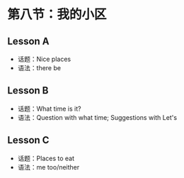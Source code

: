 # 第八节：我的小区

## Lesson A

- 话题：Nice places
- 语法：there be

## Lesson B

- 话题：What time is it?
- 语法：Question with what time; Suggestions with Let's

## Lesson C

- 话题：Places to eat
- 语法：me too/neither
